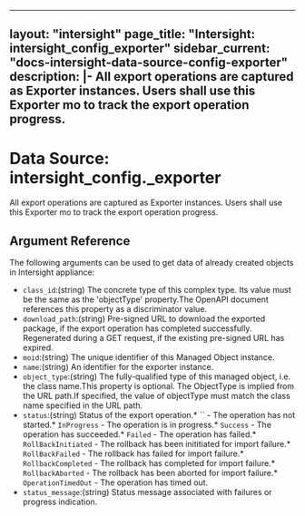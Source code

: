 
---
layout: "intersight"
page_title: "Intersight: intersight_config_exporter"
sidebar_current: "docs-intersight-data-source-config-exporter"
description: |-
All export operations are captured as Exporter instances. Users shall use this Exporter
mo to track the export operation progress.
---

# Data Source: intersight_config._exporter
All export operations are captured as Exporter instances. Users shall use this Exporter
mo to track the export operation progress.
## Argument Reference
The following arguments can be used to get data of already created objects in Intersight appliance:
* `class_id`:(string) The concrete type of this complex type. Its value must be the same as the 'objectType' property.The OpenAPI document references this property as a discriminator value. 
* `download_path`:(string) Pre-signed URL to download the exported package, if the export operation has completed successfully. Regenerated during a GET request, if the existing pre-signed URL has expired. 
* `moid`:(string) The unique identifier of this Managed Object instance. 
* `name`:(string) An identifier for the exporter instance. 
* `object_type`:(string) The fully-qualified type of this managed object, i.e. the class name.This property is optional. The ObjectType is implied from the URL path.If specified, the value of objectType must match the class name specified in the URL path. 
* `status`:(string) Status of the export operation.* `` - The operation has not started.* `InProgress` - The operation is in progress.* `Success` - The operation has succeeded.* `Failed` - The operation has failed.* `RollBackInitiated` - The rollback has been inititiated for import failure.* `RollBackFailed` - The rollback has failed for import failure.* `RollbackCompleted` - The rollback has completed for import failure.* `RollbackAborted` - The rollback has been aborted for import failure.* `OperationTimedOut` - The operation has timed out. 
* `status_message`:(string) Status message associated with failures or progress indication. 
